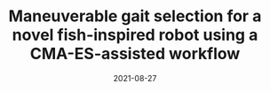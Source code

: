 ---
title: "Maneuverable gait selection for a novel fish-inspired robot using a CMA-ES-assisted workflow"
collection: publications
permalink: /publication/bioinspiration2021
excerpt: 
date: 2021-08-27
venue: 'Bioinspiration & Biomimetics'
paperurl: https://doi.org/10.1088/1748-3190/ac165d
citation: 'M. Sharifzadeh, Y. Jiang, A. Lafmejani, K. Nichols, and D. M. Aukes, "Maneuverable gait selection for a novel fish-inspired robot using a CMA-ES-assisted workflow," in Bioinspiration & Biomimetics, vol. 16, no. 5, pp. 056017, August 2021.'
---